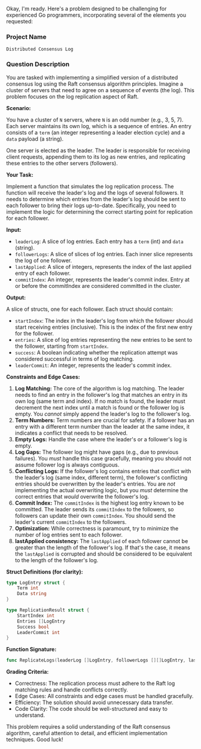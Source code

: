 Okay, I'm ready. Here's a problem designed to be challenging for experienced Go programmers, incorporating several of the elements you requested:

### Project Name

```
Distributed Consensus Log
```

### Question Description

You are tasked with implementing a simplified version of a distributed consensus log using the Raft consensus algorithm principles. Imagine a cluster of servers that need to agree on a sequence of events (the log). This problem focuses on the log replication aspect of Raft.

**Scenario:**

You have a cluster of `N` servers, where `N` is an odd number (e.g., 3, 5, 7). Each server maintains its own log, which is a sequence of entries. An entry consists of a `term` (an integer representing a leader election cycle) and a `data` payload (a string).

One server is elected as the leader. The leader is responsible for receiving client requests, appending them to its log as new entries, and replicating these entries to the other servers (followers).

**Your Task:**

Implement a function that simulates the log replication process. The function will receive the leader's log and the logs of several followers. It needs to determine which entries from the leader's log should be sent to each follower to bring their logs up-to-date. Specifically, you need to implement the logic for determining the correct starting point for replication for each follower.

**Input:**

*   `leaderLog`: A slice of log entries. Each entry has a `term` (int) and `data` (string).
*   `followerLogs`: A slice of slices of log entries. Each inner slice represents the log of one follower.
*   `lastApplied`: A slice of integers, represents the index of the last applied entry of each follower.
*   `commitIndex`: An integer, represents the leader's commit index. Entry at or before the commitIndex are considered committed in the cluster.

**Output:**

A slice of structs, one for each follower. Each struct should contain:

*   `startIndex`: The index in the leader's log from which the follower should start receiving entries (inclusive). This is the index of the first new entry for the follower.
*   `entries`: A slice of log entries representing the new entries to be sent to the follower, starting from `startIndex`.
*   `success`: A boolean indicating whether the replication attempt was considered successful in terms of log matching.
*   `leaderCommit`: An integer, represents the leader's commit index.

**Constraints and Edge Cases:**

1.  **Log Matching:** The core of the algorithm is log matching. The leader needs to find an entry in the follower's log that matches an entry in its own log (same term and index). If no match is found, the leader must decrement the next index until a match is found or the follower log is empty. You *cannot* simply append the leader's log to the follower's log.
2.  **Term Numbers:** Term numbers are crucial for safety. If a follower has an entry with a different term number than the leader at the same index, it indicates a conflict that needs to be resolved.
3.  **Empty Logs:** Handle the case where the leader's or a follower's log is empty.
4.  **Log Gaps:** The follower log might have gaps (e.g., due to previous failures). You *must* handle this case gracefully, meaning you should not assume follower log is always contiguous.
5.  **Conflicting Logs:** If the follower's log contains entries that conflict with the leader's log (same index, different term), the follower's conflicting entries should be overwritten by the leader's entries. You are *not* implementing the actual overwriting logic, but you *must* determine the correct entries that *would* overwrite the follower's log.
6.  **Commit Index:** The `commitIndex` is the highest log entry known to be committed. The leader sends its `commitIndex` to the followers, so followers can update their own `commitIndex`. You should send the leader's current `commitIndex` to the followers.
7.  **Optimization:** While correctness is paramount, try to minimize the number of log entries sent to each follower.
8. **lastApplied consistency:**  The `lastApplied` of each follower cannot be greater than the length of the follower's log. If that's the case, it means the `lastApplied` is corrupted and should be considered to be equivalent to the length of the follower's log.

**Struct Definitions (for clarity):**

```go
type LogEntry struct {
    Term int
    Data string
}

type ReplicationResult struct {
    StartIndex int
    Entries []LogEntry
    Success bool
    LeaderCommit int
}
```

**Function Signature:**

```go
func ReplicateLogs(leaderLog []LogEntry, followerLogs [][]LogEntry, lastApplied []int, commitIndex int) []ReplicationResult
```

**Grading Criteria:**

*   Correctness: The replication process must adhere to the Raft log matching rules and handle conflicts correctly.
*   Edge Cases: All constraints and edge cases must be handled gracefully.
*   Efficiency: The solution should avoid unnecessary data transfer.
*   Code Clarity: The code should be well-structured and easy to understand.

This problem requires a solid understanding of the Raft consensus algorithm, careful attention to detail, and efficient implementation techniques. Good luck!
